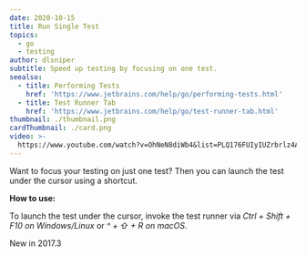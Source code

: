```yaml
---
date: 2020-10-15
title: Run Single Test
topics:
  - go
  - testing
author: dlsniper
subtitle: Speed up testing by focusing on one test.
seealso:
  - title: Performing Tests
    href: 'https://www.jetbrains.com/help/go/performing-tests.html'
  - title: Test Runner Tab
    href: 'https://www.jetbrains.com/help/go/test-runner-tab.html'
thumbnail: ./thumbnail.png
cardThumbnail: ./card.png
video: >-
  https://www.youtube.com/watch?v=OhNeN8diWb4&list=PLQ176FUIyIUZrbrlz4AY1V8VzBJKZyVlW&index=109
---
```

Want to focus your testing on just one test? Then you can
launch the test under the cursor using a shortcut.

**How to use:**

To launch the test under the cursor, invoke the test runner
via _Ctrl + Shift + F10 on Windows/Linux_ or _^ + ⇧ + R on macOS_.

<span class="tag is-rounded">New in 2017.3</span>
